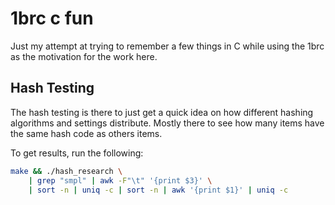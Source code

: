 # 1brc c fun

Just my attempt at trying to remember a few things in C while using the 1brc as
the motivation for the work here.

## Hash Testing

The hash testing is there to just get a quick idea on how different hashing
algorithms and settings distribute. Mostly there to see how many items have the
same hash code as others items.

To get results, run the following:

```sh
make && ./hash_research \
    | grep "smpl" | awk -F"\t" '{print $3}' \
    | sort -n | uniq -c | sort -n | awk '{print $1}' | uniq -c
```


